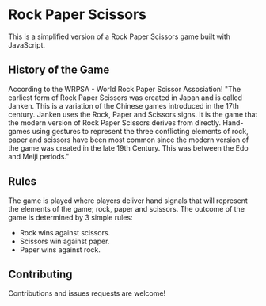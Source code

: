 # Rock Paper Scissors
This is a simplified version of a Rock Paper Scissors game built with JavaScript.
## History of the Game 
According to the WRPSA - World Rock Paper Scissor Assosiation! 
"The earliest form of Rock Paper Scissors was created in Japan and is called Janken.  This is a variation of the Chinese games introduced in the 17th century. Janken uses the Rock, Paper and Scissors signs. It is the game that the modern version of Rock Paper Scissors derives from directly. Hand-games using gestures to represent the three conflicting elements of rock, paper and scissors have been most common since the modern version of the game was created in the late 19th Century. This was between the Edo and Meiji periods."
## Rules
The game is played where players deliver hand signals that will represent the elements of the game; rock, paper and scissors. The outcome of the game is determined by 3 simple rules:

- Rock wins against scissors.
- Scissors win against paper.
- Paper wins against rock.
## Contributing
Contributions and issues requests are welcome!